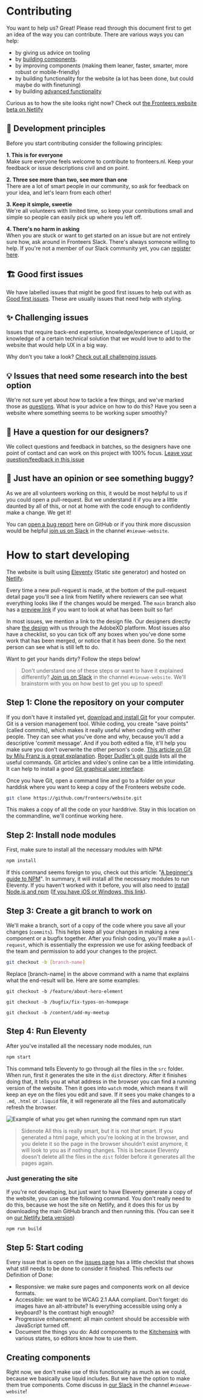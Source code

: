 # Contributing

You want to help us? Great! Please read through this document first to get an idea of the way you can contribute. There are various ways you can help:

- by giving us advice on tooling
- by [building components](https://github.com/fronteers/website/issues?q=is%3Aissue+component+is%3Aopen).
- by improving components (making them leaner, faster, smarter, more robust or mobile-friendly)
- by building functionality for the website (a lot has been done, but could maybe do with finetuning)
- by building [advanced functionality](https://github.com/fronteers/website/issues?q=is%3Aissue+is%3Aopen+label%3Achallenge)

Curious as to how the site looks right now? Check out [the Fronteers website beta on Netlify](https://fronteers-beta.netlify.app/)

## 👯 Development principles

Before you start contributing consider the following principles:

**1. This is for everyone**  
Make sure everyone feels welcome to contribute to fronteers.nl. Keep your feedback or issue descriptions civil and on point.

**2. Three see more than two, see more than one**  
There are a lot of smart people in our community, so ask for feedback on your idea, and let's learn from each other!

**3. Keep it simple, sweetie**  
We're all volunteers with limited time, so keep your contributions small and simple so people can easily pick up where you left off.

**4. There's no harm in asking**  
When you are stuck or want to get started on an issue but are not entirely sure how, ask around in Fronteers Slack. There's always someone willing to help. If you're not a member of our Slack community yet, you can [register here](https://fronteers-slack.herokuapp.com/).

## 🏗 Good first issues

We have labelled issues that might be good first issues to help out with as [Good first issues](https://github.com/fronteers/website/issues?q=is%3Aissue+is%3Aopen+label%3A%22good+first+issue%22).
These are usually issues that need help with styling.

## ✨ Challenging issues

Issues that require back-end expertise, knowledge/experience of Liquid, or knowledge of a certain technical solution that we would love to add to the website that would help UX in a big way.

Why don't you take a look? [Check out all challenging issues](https://github.com/fronteers/website/issues?q=is%3Aissue+is%3Aopen+label%3Achallenge).

## 💡 Issues that need some research into the best option

We're not sure yet about how to tackle a few things, and we've marked those as [questions](https://github.com/fronteers/website/issues?q=is%3Aissue+is%3Aopen+label%3Aquestion). What is your advice on how to do this? Have you seen a website where something seems to be working super smoothly?

## 🤔 Have a question for our designers?

We collect questions and feedback in batches, so the designers have one point of contact and can work on this project with 100% focus. [Leave your question/feedback in this issue](https://github.com/fronteers/website/issues/79)

## 🐛 Just have an opinion or see something buggy?

As we are all volunteers working on this, it would be most helpful to us if you could open a pull-request. But we understand it if you are a little daunted by all of this, or not at home with the code enough to confidently make a change. We get it!

You can [open a bug report](https://github.com/fronteers/website/issues/new?assignees=&labels=&template=bug_report.md&title=🐛) here on GitHub
or if you think more discussion would be helpful [join us on Slack](https://fronteers-slack.herokuapp.com/) in the channel `#nieuwe-website`.

# How to start developing

The website is built using [Eleventy](https://www.11ty.dev/) (Static site generator) and hosted on [Netlify](https://www.netlify.com/).

Every time a new pull-request is made, at the bottom of the pull-request detail page you'll see a link from Netlify where reviewers can see what everything looks like if the changes would be merged. The `main` branch also has a [preview link](https://fronteers-beta.netlify.app/) if you want to look at what has been built so far!

In most issues, we mention a link to the design file. Our designers directly share [the design](https://xd.adobe.com/view/bd533314-bf05-4cbe-b634-499f8f25dbbc-e800/grid) with us through the AdobeXD platform.
Most issues also have a checklist, so you can tick off any boxes when you've done some work that has been merged, or notice that it has been done. So the next person can see what is still left to do.

Want to get your hands dirty? Follow the steps below!

> Don't understand one of these steps or want to have it explained differently? [Join us on Slack](https://fronteers-slack.herokuapp.com/) in the channel `#nieuwe-website`. We'll brainstorm with you on how best to get you up to speed!

## Step 1: Clone the repository on your computer

If you don't have it installed yet, [download and install Git](https://git-scm.com/downloads) for your computer.
Git is a version management tool. While coding, you create "save points" (called commits), which makes it really useful when coding with other people. They can see what you've done and why, because you'll add a descriptive 'commit message'. And if you both edited a file, it'll help you make sure you don't overwrite the other person's code. [This article on Git by Milu Franz is a great explanation](https://dev.to/milu_franz/git-explained-the-basics-igc). [Roger Dudler's git guide](https://rogerdudler.github.io/git-guide/) lists all the useful commands.
Git articles and video's online can be a little intimidating. It can help to install a good [Git graphical user interface](https://git-scm.com/downloads/guis).

Once you have Git, open a command line and go to a folder on your harddisk where you want to keep a copy of the Fronteers website code.

```bash
git clone https://github.com/fronteers/website.git
```

This makes a copy of all the code on your harddrive. Stay in this location on the commandline, we'll continue working here.

## Step 2: Install node modules

First, make sure to install all the necessary modules with NPM:

```bash
npm install
```

If this command seems foreign to you, check out this article: "[A beginner's guide to NPM](https://www.stackchief.com/tutorials/A%20Beginner%27s%20Guide%20to%20NPM)". In summary, it will install all the necessary modules to run Eleventy.
If you haven't worked with it before, you will also need to [install Node.js and npm](https://docs.npmjs.com/downloading-and-installing-node-js-and-npm#using-a-node-installer-to-install-nodejs-and-npm) ([If you have iOS or Windows, this link](https://nodejs.org/en/download/)).

## Step 3: Create a git branch to work on

We'll make a branch, sort of a copy of the code where you save all your changes (`commits`). This helps keep all your changes in making a new component or a bugfix together. After you finish coding, you'll make a `pull-request`, which is essentially the expression we use for asking feedback of the team and permission to add your changes to the project.

```bash
git checkout -b [branch-name]
```

Replace [branch-name] in the above command with a name that explains what the end-result will be. Here are some examples:

```
git checkout -b /feature/about-hero-element

git checkout -b /bugfix/fix-typos-on-homepage

git checkout -b /content/add-my-meetup
```

## Step 4: Run Eleventy

After you've installed all the necessary node modules, run

```bash
npm start
```

This command tells Eleventy to go through all the files in the `src` folder. When run, first it generates the site in the `dist` directory. After it finishes doing that, it tells you at what address in the browser you can find a running version of the website. Then it goes into `watch` mode, which means it will keep an eye on the files you edit and save. If it sees you make changes to a `.md`, `.html` or `.liquid` file, it will regenerate all the files and automatically refresh the browser.

![Example of what you get when running the command npm run start](https://github.com/fronteers/website/blob/main/docs/afterrunningnpmstart.png?raw=true)

> Sidenote
> All this is really smart, but it is not _that_ smart. If you generated a html page, which you're looking at in the browser, and you delete it so the page in the browser shouldn't exist anymore, it will look to you as if nothing changes. This is because Eleventy doesn't delete all the files in the `dist` folder before it generates all the pages again.

### Just generating the site

If you're not developing, but just want to have Eleventy generate a copy of the website, you can use the following command.
You don't really need to do this, because we host the site on Netlify, and it does this for us by downloading the main GitHub branch and then running this. (You can see it on [our Netlify beta version](https://fronteers-beta.netlify.app/))

```bash
npm run build
```

## Step 5: Start coding

Every issue that is open on the [issues page](https://github.com/fronteers/website/issues) has a little checklist that shows what still needs to be done to consider it finished. This reflects our Definition of Done:

- Responsive: we make sure pages and components work on all device formats.
- Accessible: we want to be WCAG 2.1 AAA compliant. Don't forget: do images have an alt-attribute? Is everything accessible using only a keyboard? Is the contrast high enough?
- Progressive enhancement: all main content should be accessible with JavaScript turned off.
- Document the things you do: Add components to the [Kitchensink](https://fronteers-beta.netlify.app/nl/kitchensink/) with various states, so editors know how to use them.

## Creating components

Right now, we don't make use of this functionality as much as we could, because we basically use liquid includes. But we have the option to make them true components. Come discuss in [our Slack](https://fronteers-slack.herokuapp.com/) in the channel `#nieuwe-website`!
